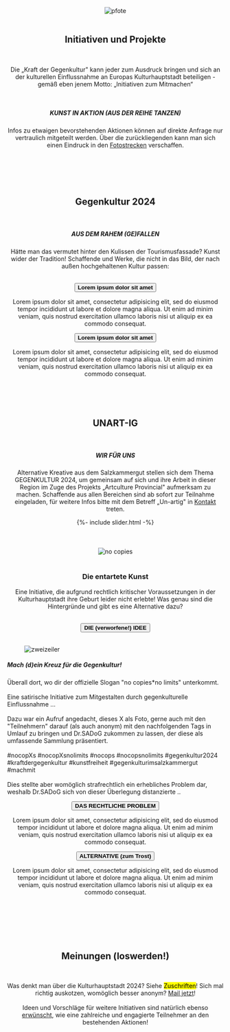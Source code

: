 <div align="center">
  <div class="col-12 col-lg-10 col-xl-8">
    <img class="is-small" src="{{ "/assets/images/pfote.png" | relative_url }}" alt="pfote">
    <br> <br>
    <h2 class="post__subtitle"><span>Initiativen und Projekte</span></h2>  
    <br>
    <p>Die „Kraft der Gegenkultur" kann jeder zum Ausdruck bringen und sich an der kulturellen Einflussnahme an Europas Kulturhauptstadt beteiligen - gemäß eben jenem Motto: „Initiativen zum Mitmachen“</p>
    <br>
    <h5><strong>KUNST IN AKTION (AUS DER REIHE TANZEN)</strong></h5>
    <p>Infos zu etwaigen bevorstehenden Aktionen können auf direkte Anfrage nur vertraulich mitgeteilt werden. Über die zurückliegenden kann man sich einen Eindruck in den <a href="http://" target="_blank" rel="noopener noreferrer">Fotostrecken</a> verschaffen.</p>
  </div>
  <br> <br>
</div>

<div class="is-light_bg" align="center">
  <div class="col-12 col-lg-10 col-xl-8">
    <br> <br>
    <h2 class="post__subtitle"><span>Gegenkultur 2024</span></h2>  
    <br>
    <h5><strong>AUS DEM RAHEM (GE)FALLEN</strong></h5>
    <p>Hätte man das vermutet hinter den Kulissen der Tourismusfassade? Kunst wider der Tradition! Schaffende und Werke, die nicht in das Bild, der nach außen hochgehaltenen Kultur passen:</p>
    <br>
  </div>
  <button class="accordion h4"><strong>Lorem ipsum dolor sit amet</strong></button>
  <div class="accordion-content">
    <p>Lorem ipsum dolor sit amet, consectetur adipisicing elit, sed do eiusmod tempor incididunt ut labore et dolore magna aliqua. Ut enim ad minim veniam, quis nostrud exercitation ullamco laboris nisi ut aliquip ex ea commodo consequat.</p>
  </div>    
  <button class="accordion h4"><strong>Lorem ipsum dolor sit amet</strong></button>
  <div class="accordion-content">
    <p>Lorem ipsum dolor sit amet, consectetur adipisicing elit, sed do eiusmod tempor incididunt ut labore et dolore magna aliqua. Ut enim ad minim veniam, quis nostrud exercitation ullamco laboris nisi ut aliquip ex ea commodo consequat.</p>
  </div>
  <br> <br> <br>
</div>

<div  align="center">
  <div class="col-12 col-lg-10 col-xl-8">
    <h2 class="post__subtitle"><span>UNART-IG</span></h2>
    <br>
    <h5><strong>WIR FÜR UNS</strong></h5>
    <p>Alternative Kreative aus dem Salzkammergut stellen sich dem Thema GEGENKULTUR 2024, um gemeinsam auf sich und ihre Arbeit in dieser Region im Zuge des Projekts „Artculture Provincial" aufmerksam zu machen. Schaffende aus allen Bereichen sind ab sofort zur Teilnahme eingeladen, für weitere Infos bitte mit dem Betreff „Un-artig" in <a href="{% tl contacts %}" target="_blank" rel="noopener noreferrer">Kontakt</a> treten.
    </p>
  </div>
  {%- include slider.html -%}  
</div>

<div class="is-light_bg" align="center">
  <div class="col-12 col-lg-10 col-xl-8">
    <br> <br> <br>
    <img src="{{ "/assets/images/no_copies.png" | relative_url }}" alt="no copies">
    <br> <br>
    <h3><strong>Die entartete Kunst</strong></h3>
    <p>Eine Initiative, die aufgrund rechtlich kritischer Voraussetzungen in der Kulturhauptstadt ihre Geburt leider nicht erlebte! Was genau sind die Hintergründe und gibt es eine Alternative dazu?</p>
    <br>
  </div>
  <button class="accordion is-active h4"><strong>DIE (verworfene!) IDEE</strong></button>
  <div class="accordion-content">
    <div class="col-12 col-lg-10 col-xl-8">
      <br>
      <div align="left">
        <figure class="img-fit img-fit_contain ratio-1x1 is-medium is-float-left">
          <img src="{{ "/assets/images/zweizeiler.png" | relative_url }}" alt="zweizeiler">
        </figure>
        <h5><strong>Mach (d)ein Kreuz für die Gegenkultur! </strong></h5>
        <p>Überall dort, wo dir der offizielle Slogan "no copies*no limits" 
          unterkommt.<br>
          <br>
          Eine satirische Initiative zum Mitgestalten durch gegenkulturelle 
          Einflussnahme ... <br>
          <br>
          Dazu war ein Aufruf angedacht, dieses X als Foto, gerne auch mit den 
          "Teilnehmern" darauf (als auch anonym) mit den nachfolgenden Tags in 
          Umlauf zu bringen und Dr.SADoG zukommen zu lassen, der diese als 
          umfassende Sammlung präsentiert. <br>
          <br>
          #nocopXs #nocopXsnolimits #nocops #nocopsnolimits #gegenkultur2024 
          #kraftdergegenkultur #kunstfreiheit #gegenkulturimsalzkammergut #machmit <br>
          <br>
          Dies stellte aber womöglich strafrechtlich ein erhebliches Problem dar, 
          weshalb Dr.SADoG sich von dieser Überlegung distanzierte .. </p>
      </div>
    </div>
  </div>    
  <button class="accordion h4"><strong>DAS RECHTLICHE PROBLEM</strong></button>
  <div class="accordion-content">
    <p>Lorem ipsum dolor sit amet, consectetur adipisicing elit, sed do eiusmod tempor incididunt ut labore et dolore magna aliqua. Ut enim ad minim veniam, quis nostrud exercitation ullamco laboris nisi ut aliquip ex ea commodo consequat.</p>
  </div>
  <button class="accordion h4"><strong>ALTERNATIVE (zum Trost)</strong></button>
  <div class="accordion-content">
    <p>Lorem ipsum dolor sit amet, consectetur adipisicing elit, sed do eiusmod tempor incididunt ut labore et dolore magna aliqua. Ut enim ad minim veniam, quis nostrud exercitation ullamco laboris nisi ut aliquip ex ea commodo consequat.</p>
  </div>
  <br> <br> <br>
</div>

<div align="center">
  <div class="col-12 col-lg-10 col-xl-8">
    <br><br>
    <h2 class="post__subtitle"><span>Meinungen (loswerden!)</span></h2>  
    <br>
    <p>Was denkt man über die Kulturhauptstadt 2024? Siehe <mark>Zuschriften</mark>! Sich mal richtig auskotzen, womöglich besser anonym? <a href="mailto:{{ site.contact.email }}">Mail jetzt</a>!
      <br> <br>
      Ideen und Vorschläge für weitere Initiativen sind natürlich ebenso <a href="http://" target="_blank" rel="noopener noreferrer">erwünscht</a>, wie eine zahlreiche und engagierte Teilnehmer an den bestehenden Aktionen!
      </p>
  </div>
</div>